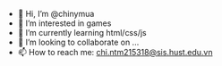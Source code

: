 - 👋 Hi, I’m @chinymua
- 👀 I’m interested in games
- 🌱 I’m currently learning html/css/js
- 💞️ I’m looking to collaborate on ...
- 📫 How to reach me: chi.ntm215318@sis.hust.edu.vn

<!---
chinymua/chinymua is a ✨ special ✨ repository because its `README.md` (this file) appears on your GitHub profile.
You can click the Preview link to take a look at your changes.
--->
